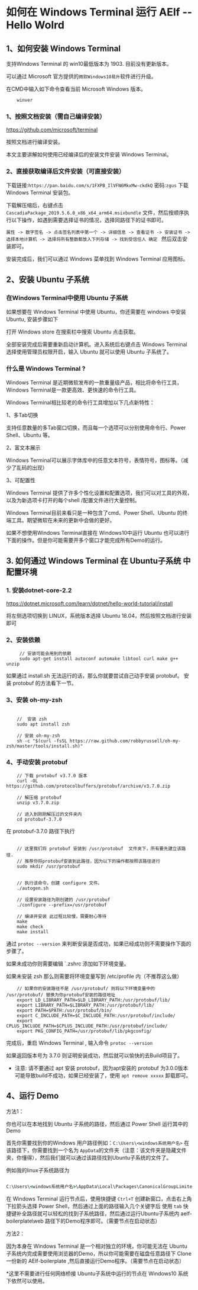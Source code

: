 # 如何在 Windows Terminal 运行 AElf -- Hello Wolrd

## 1、如何安装 Windows Terminal

支持Windows Terminal 的 win10最低版本为 1903. 目前没有更新版本。

可以通过 Microsoft 官方提供的`微软Windows10易升`软件进行升级。

在CMD中输入如下命令查看当前 Microsoft Windows 版本。

```cmd
    winver
```

### 1、按照文档安装（需自己编译安装）

https://github.com/microsoft/terminal

按照文档进行编译安装。

本文主要讲解如何使用已经编译后的安装文件安装 Windows Terminal。

### 2、直接获取编译后文件安装（可直接安装）

下载链接:`https://pan.baidu.com/s/1FXPB_IlVFN6MkxMw-ckdkQ`  密码:`zgus` 下载 Windows Terminal 安装包。

下载解压缩后，右键点击 `CascadiaPackage_2019.5.6.0_x86_x64_arm64.msixbundle` 文件，然后按顺序执行以下操作，如遇到需要选择证书的情况，选择同路径下的证书即可。

`属性 -> 数字签名 -> 点击签名列表中第一个 -> 详细信息 -> 查看证书 -> 安装证书 -> 选择本地计算机 -> 选择将所有整数都放入下列存储 -> 找到受信任人 确定 ` 然后双击安装即可。

安装完成后，我们可以通过 Windows 菜单找到 Windows Terminal 应用图标。

## 2、安装 Ubuntu 子系统

### 在Windows Terminal中使用 Ubuntu 子系统

如果想要在 Windows Terminal 中使用 Ubuntu，你还需要在 windows 中安装Ubuntu, 安装步骤如下

打开 Windows store 在搜索栏中搜索 Ubuntu 点击获取。

全部安装完成后需要重新启动计算机。进入系统后右键点击 Windows Terminal 选择使用管理员权限开启，输入 Ubuntu 就可以使用 Ubuntu 子系统了。

### 什么是 Windows Terminal ?

Windows Terminal 是近期微软发布的一款重量级产品，相比将命令行工具，Windows Terminal是一款更高效、更快速的命令行工具。

Windows Terminal相比较老的命令行工具增加以下几点新特性：

1、多Tab切换

支持任意数量的多Tab窗口切换，而且每一个选项可以分别使用命令行、Power Shell、Ubuntu 等。

2、富文本展示

Windows Terminal可以展示字体库中的任意文本符号，表情符号，图标等。（减少了乱码的出现）

3、可配置性

Windows Terminal 提供了许多个性化设置和配置选项，我们可以对工具的外观，以及为新选项卡打开的每个shell /配置文件进行大量控制。

Windows Terminal目前来看只是一种包含了cmd、Power Shell、Ubuntu 的终端工具。期望微软在未来的更新中会做的更好。

如果不想使用Windows Terminal直接在 Windows10中运行 Ubuntu 也可以进行下面的操作。但是你可能需要开多个窗口才能完成所有Demo的运行。

## 3. 如何通过 Windows Terminal 在 Ubuntu子系统 中配置环境

### 1. 安装dotnet-core-2.2

https://dotnet.microsoft.com/learn/dotnet/hello-world-tutorial/install

将左侧选项切换到 LINUX，系统版本选择 Ubuntu 18.04，然后按照文档进行安装即可

### 2、安装依赖

```shell
     // 安装可能会用到的依赖
     sudo apt-get install autoconf automake libtool curl make g++ unzip
```

如果通过 install.sh 无法运行的话，那么你就要尝试自己动手安装 protobuf。
安装 protobuf 的方法看下一节。

### 3、安装 oh-my-zsh

```shell

    //  安装 zsh
    sudo apt install zsh
    
    // 安装 oh-my-zsh
    sh -c "$(curl -fsSL https://raw.github.com/robbyrussell/oh-my-zsh/master/tools/install.sh)"

```

### 4、手动安装 protobuf

```shell
    // 下载 protobuf v3.7.0 版本
    curl -OL https://github.com/protocolbuffers/protobuf/archive/v3.7.0.zip

    // 解压缩 protobuf
    unzip v3.7.0.zip

    // 进入到刚刚解压过的文件夹内
    cd protobuf-3.7.0
```

在 protobuf-3.7.0 路径下执行

```shell

    // 这里我们将 protobuf 安装到 /usr/protobuf  文件夹下，所有要先建立该路径.
    // 推荐你将protobuf安装到此路径，因为以下的操作都按照该路径进行
    sudo mkdir /usr/protobuf


    // 执行该命令，创建 configure 文件。
    ./autogen.sh

    // 设置安装路径为刚创建的 /usr/protobuf
    ./configure --prefix=/usr/protobuf

    // 编译并安装 此过程比较慢，需要耐心等待
    make
    make check
    make install
```

通过 `protoc --version` 来判断安装是否成功，如果已经成功则不需要操作下面的步骤了。

如果未成功你则需要编辑  `.zshrc 添加如下环境变量。

如果未安装 zsh 那么则需要将环境变量写到 /etc/profile 内（不推荐这么做）

```shell
    // 如果你的安装路径不是 /usr/protobuf/ 则将以下环境变量中的 /usr/protobuf/ 替换为你protobuf安装的路径地址
    export LD_LIBRARY_PATH=$LD_LIBRARY_PATH:/usr/protobuf/lib/
    export LIBRARY_PATH=$LIBRARY_PATH:/usr/protobuf/lib/
    export PATH=$PATH:/usr/protobuf/bin/
    export C_INCLUDE_PATH=$C_INCLUDE_PATH:/usr/protobuf/include/
    export CPLUS_INCLUDE_PATH=$CPLUS_INCLUDE_PATH:/usr/protobuf/include/
    export PKG_CONFIG_PATH=/usr/protobuf/lib/pkgconfig/

```

完成后，重启 Windows Terminal , 输入命令 `protoc --version`

如果返回版本号为 3.7.0 则证明安装成功，然后就可以愉快的去Build项目了。

* 注意: 请不要通过 apt 安装 protobuf，因为apt安装的 protobuf 为3.0.0版本 可能导致build不成功，如果已经安装了，使用 `apt remove xxxxx` 卸载即可。

## 4、运行 Demo

方法1：

你也可以在本地找到 Ubuntu 子系统的路径，然后通过 Power Shell 运行其中的 Demo

首先你需要找到你的Windows 用户路径例如：`C:\Users\<windows系统用户名>` 在该路径下，你需要找到一个名为 `AppData`的文件夹（注意：该文件夹是隐藏文件夹，你懂得），然后我们就可以通过该路径找到Ubuntu子系统的文件了。

例如我的linux子系统路径为

```cmd

C:\Users\<windows系统用户名>\AppData\Local\Packages\CanonicalGroupLimited.UbuntuonWindows_79rhkp1fndgsc\LocalState\rootfs\home\<子系统用户名>\aelf-boilerplate

```

在 Windows Terminal 运行节点后，使用快捷键 `Ctrl+T` 创建新窗口，点击右上角下拉箭头选择 Power Shell，然后通过上面的路径输入几个关键字后 使用 `tab`   快捷键补全路径就可以轻松的找到子系统路径，然后通过运行Ubuntu子系统内 aelf-boilerplate\web 路径下的Demo程序即可。（需要节点在启动状态）

方法2：

因为本身在 Windows Terminal 是一个相对独立的环境，你可能无法在 Ubuntu 子系统内完成需要使用浏览器的Demo，所以你可能需要在磁盘任意路径下 Clone 一份新的 AElf-boilerplate ,然后直接运行Demo程序。（需要节点在启动状态）

*这里不需要进行任何网络桥接 Ubuntu子系统中运行的节点在 Windows10 系统下依然可以使用。
